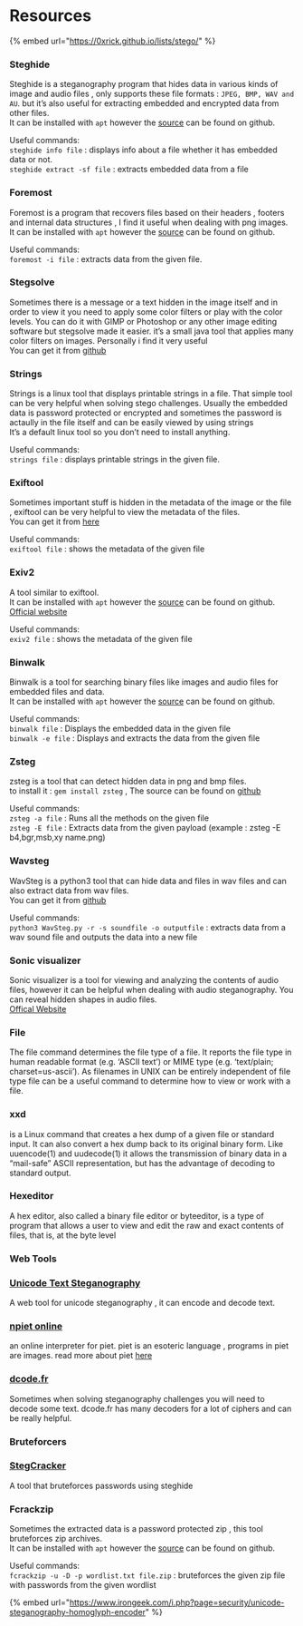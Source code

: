 # Resources

{% embed url="https://0xrick.github.io/lists/stego/" %}

### Steghide <a id="Steghide"></a>

Steghide is a steganography program that hides data in various kinds of image and audio files , only supports these file formats : `JPEG, BMP, WAV and AU`. but it’s also useful for extracting embedded and encrypted data from other files.  
It can be installed with `apt` however the [source](https://github.com/StefanoDeVuono/steghide) can be found on github.

Useful commands:  
`steghide info file` : displays info about a file whether it has embedded data or not.  
`steghide extract -sf file` : extracts embedded data from a file

### Foremost <a id="Foremost"></a>

Foremost is a program that recovers files based on their headers , footers and internal data structures , I find it useful when dealing with png images.  
It can be installed with `apt` however the [source](https://github.com/korczis/foremost) can be found on github.

Useful commands:  
`foremost -i file` : extracts data from the given file.

### Stegsolve <a id="Stegsolve"></a>

Sometimes there is a message or a text hidden in the image itself and in order to view it you need to apply some color filters or play with the color levels. You can do it with GIMP or Photoshop or any other image editing software but stegsolve made it easier. it’s a small java tool that applies many color filters on images. Personally i find it very useful  
You can get it from [github](https://github.com/eugenekolo/sec-tools/tree/master/stego/stegsolve/stegsolve)

### Strings <a id="Strings"></a>

Strings is a linux tool that displays printable strings in a file. That simple tool can be very helpful when solving stego challenges. Usually the embedded data is password protected or encrypted and sometimes the password is actaully in the file itself and can be easily viewed by using strings  
It’s a default linux tool so you don’t need to install anything.

Useful commands:  
`strings file` : displays printable strings in the given file.

### Exiftool <a id="Exiftool"></a>

Sometimes important stuff is hidden in the metadata of the image or the file , exiftool can be very helpful to view the metadata of the files.  
You can get it from [here](https://www.sno.phy.queensu.ca/~phil/exiftool/)

Useful commands:  
`exiftool file` : shows the metadata of the given file

### Exiv2 <a id="Exiv2"></a>

A tool similar to exiftool.  
It can be installed with `apt` however the [source](https://github.com/Exiv2/exiv2) can be found on github.  
[Official website](http://www.exiv2.org/)

Useful commands:  
`exiv2 file` : shows the metadata of the given file

### Binwalk <a id="Binwalk"></a>

Binwalk is a tool for searching binary files like images and audio files for embedded files and data.  
It can be installed with `apt` however the [source](https://github.com/ReFirmLabs/binwalk) can be found on github.

Useful commands:  
`binwalk file` : Displays the embedded data in the given file  
`binwalk -e file` : Displays and extracts the data from the given file

### Zsteg <a id="Zsteg"></a>

zsteg is a tool that can detect hidden data in png and bmp files.  
to install it : `gem install zsteg` , The source can be found on [github](https://github.com/zed-0xff/zsteg)

Useful commands:  
`zsteg -a file` : Runs all the methods on the given file  
`zsteg -E file` : Extracts data from the given payload \(example : zsteg -E b4,bgr,msb,xy name.png\)

### Wavsteg <a id="Wavsteg"></a>

WavSteg is a python3 tool that can hide data and files in wav files and can also extract data from wav files.  
You can get it from [github](https://github.com/ragibson/Steganography#WavSteg)

Useful commands:  
`python3 WavSteg.py -r -s soundfile -o outputfile` : extracts data from a wav sound file and outputs the data into a new file

### Sonic visualizer <a id="Sonic-visualizer"></a>

Sonic visualizer is a tool for viewing and analyzing the contents of audio files, however it can be helpful when dealing with audio steganography. You can reveal hidden shapes in audio files.  
[Offical Website](https://www.sonicvisualiser.org/)

### File

The file command determines the file type of a file. It reports the file type in human readable format \(e.g. ‘ASCII text’\) or MIME type \(e.g. ‘text/plain; charset=us-ascii’\). As filenames in UNIX can be entirely independent of file type file can be a useful command to determine how to view or work with a file.

### xxd

is a Linux command that creates a hex dump of a given file or standard input. It can also convert a hex dump back to its original binary form. Like uuencode\(1\) and uudecode\(1\) it allows the transmission of binary data in a “mail-safe” ASCII representation, but has the advantage of decoding to standard output.

### Hexeditor

A hex editor, also called a binary file editor or byteeditor, is a type of program that allows a user to view and edit the raw and exact contents of files, that is, at the byte level

### Web Tools <a id="Web-Tools"></a>

### [Unicode Text Steganography](https://www.irongeek.com/i.php?page=security/unicode-steganography-homoglyph-encoder) <a id="Unicode-Text-Steganography"></a>

A web tool for unicode steganography , it can encode and decode text.

### [npiet online](https://www.bertnase.de/npiet/npiet-execute.php) <a id="npiet-online"></a>

an online interpreter for piet. piet is an esoteric language , programs in piet are images. read more about piet [here](http://www.dangermouse.net/esoteric/piet.html)

### [dcode.fr](https://www.dcode.fr/) <a id="dcode-fr"></a>

Sometimes when solving steganography challenges you will need to decode some text. dcode.fr has many decoders for a lot of ciphers and can be really helpful.

### Bruteforcers <a id="Bruteforcers"></a>

### [StegCracker](https://github.com/Paradoxis/StegCracker) <a id="StegCracker"></a>

A tool that bruteforces passwords using steghide

### Fcrackzip <a id="Fcrackzip"></a>

Sometimes the extracted data is a password protected zip , this tool bruteforces zip archives.  
It can be installed with `apt` however the [source](https://github.com/hyc/fcrackzip) can be found on github.

Useful commands:  
`fcrackzip -u -D -p wordlist.txt file.zip` : bruteforces the given zip file with passwords from the given wordlist

{% embed url="https://www.irongeek.com/i.php?page=security/unicode-steganography-homoglyph-encoder" %}



